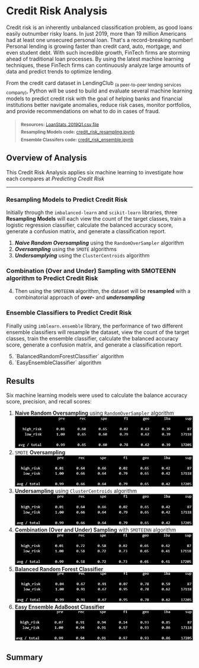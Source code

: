 # Credit Risk Analysis
Credit risk is an inherently unbalanced classification problem, as good loans easily outnumber risky loans. In just 2019, more than 19 million Americans had at least one unsecured personal loan. That's a record-breaking number! Personal lending is growing faster than credit card, auto, mortgage, and even student debt. With such incredible growth, FinTech firms are storming ahead of traditional loan processes. By using the latest machine learning techniques, these FinTech firms can continuously analyze large amounts of data and predict trends to optimize lending.

From the credit card dataset in LendingClub <sub>(a peer-to-peer lending services company)</sub>, Python will be used to build and evaluate several machine learning models to predict credit risk with the goal of helping banks and financial institutions better navigate anomalies, reduce risk cases, monitor portfolios, and provide recommendations on what to do in cases of fraud.

> <sub>**Resources:** [LoanStats_2019Q1.csv file](https://github.com/vzhang90/Credit_Risk_Analysis/blob/main/LoanStats_2019Q1.csv)</sub>   
> <sub>**Resampling Models code:** [credit_risk_resampling.ipynb](https://github.com/vzhang90/Credit_Risk_Analysis/blob/main/credit_risk_resampling.ipynb)</sub>   
> <sub>**Ensemble Classifers code:** [credit_risk_ensemble.ipynb](https://github.com/vzhang90/Credit_Risk_Analysis/blob/main/credit_risk_ensemble.ipynb)</sub>

## Overview of Analysis
 This Credit Risk Analysis applies six machine learning to investigate how each compares at *Predicting Credit Risk*

 ---
### Resampling Models to Predict Credit Risk
Initially through the `imbalanced-learn` and `scikit-learn` libraries, three **Resampling Models** will each view the count of the target classes, train a logistic regression classifier, calculate the balanced accuracy score, generate a confusion matrix, and generate a classification report.
1) ***Naive Random Oversampling*** using the `RandomOverSampler` algorithm 
2) ***Oversampling*** using the `SMOTE` algorithms  
3) ***Undersamplying*** using the `ClusterCentroids` algorithm

### Combination (Over and Under) Sampling with SMOTEENN algorithm to Predict Credit Risk
4) Then using the `SMOTEENN` algorithm, the dataset will be **resampled** with a combinatorial approach of ***over-*** and ***undersampling***
 
### Ensemble Classifiers to Predict Credit Risk
Finally using `imblearn.ensemble` library, the performance of two different ensemble classifiers will resample the dataset, view the count of the target classes, train the ensemble classifier, calculate the balanced accuracy score, generate a confusion matrix, and generate a classification report.
<ol start="5">
  <li>`BalancedRandomForestClassifier` algorithm</li>
  <li>`EasyEnsembleClassifier` algorithm</li>
</ol>

## Results
Six machine learning models were used to calculate the balance accuracy score, precision, and recall scores:
1) **Naive Random Oversampling** using `RandomOverSampler` algorithm
![Naive Random Oversampling Imbalanced Classification Report](https://github.com/vzhang90/Credit_Risk_Analysis/blob/main/images/naive_random_sampling_imbclass.png)
2) `SMOTE` **Oversampling**
![SMOTE imblanace classification report](https://github.com/vzhang90/Credit_Risk_Analysis/blob/main/images/SMOTE_oversampling_imbclass.png)
3) **Undersampling** using `ClusterCentroids` algorithm
![ClusterCentroids classification report imbalanced](https://github.com/vzhang90/Credit_Risk_Analysis/blob/main/images/SMOTE_oversampling_imbclass.png)
4) **Combination (Over and Under) Sampling** with `SMOTEENN` algorithm
![SMOTEEN classification report imbalanced](https://github.com/vzhang90/Credit_Risk_Analysis/blob/main/images/SMOTEENN_combosampling_imbclass.png)
5) **Balanced Random Forest Classifier**
![balanced forest classifier](https://github.com/vzhang90/Credit_Risk_Analysis/blob/main/images/balanced_random_forest_classifier_imbclass.png)
6) **Easy Ensemble AdaBoost Classifier**
![ECC classification report imbalanced](https://github.com/vzhang90/Credit_Risk_Analysis/blob/main/images/ECC_imbclass.png)

## Summary